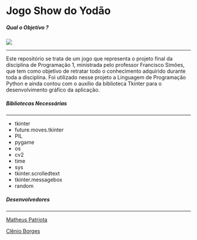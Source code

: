 # Jogo Show do Yodão

##### Qual o Objetivo ?
![](https://img.shields.io/badge/Python-Done-green)
_______________________________________________
Este repositório se trata de um jogo que representa o projeto final da disciplina de Programação 1, ministrada pelo professor Francisco Simões, que tem como objetivo de retratar todo o conhecimento adquirido durante toda a disciplina. Foi utilizado nesse projeto a Linguagem de Programação Python e ainda contou com o auxílio da biblioteca Tkinter para o desenvolvimento gráfico da aplicação.

##### Bibliotecas Necessárias
_______________________________________________


- tkinter
- future.moves.tkinter 
- PIL
- pygame
- os
- cv2
- time
- sys
- tkinter.scrolledtext
- tkinter.messagebox
- random


##### Desenvolvedores
_______________________________________________
[Matheus Patriota](https://github.com/MatheusPatriota)

[Clênio Borges](https://github.com/clenioborgesx)
